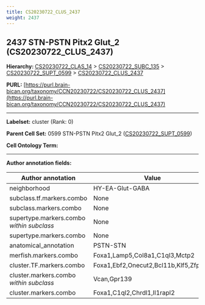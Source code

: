 ```yaml
---
title: CS20230722_CLUS_2437
weight: 2437
---
```

## 2437 STN-PSTN Pitx2 Glut_2 (CS20230722_CLUS_2437)
<b>Hierarchy: </b>
[CS20230722_CLAS_14](../CS20230722_CLAS_14) >
[CS20230722_SUBC_135](../CS20230722_SUBC_135) >
[CS20230722_SUPT_0599](../CS20230722_SUPT_0599) >
[CS20230722_CLUS_2437](../CS20230722_CLUS_2437)

**PURL:** [https://purl.brain-bican.org/taxonomy/CCN20230722/CS20230722_CLUS_2437](https://purl.brain-bican.org/taxonomy/CCN20230722/CS20230722_CLUS_2437)

---


**Labelset:** cluster (Rank: 0)

**Parent Cell Set:** 0599 STN-PSTN Pitx2 Glut_2 ([CS20230722_SUPT_0599](../CS20230722_SUPT_0599))



**Cell Ontology Term:** 

[MARKER GENES.]: #


---

[TRANSFERRED ANNOTATIONS.]: #


[AUTHOR ANNOTATION FIELDS.]: #


**Author annotation fields:**

| Author annotation | Value |
|-------------------|-------|
|neighborhood|HY-EA-Glut-GABA|
|subclass.tf.markers.combo|None|
|subclass.markers.combo|None|
|supertype.markers.combo _within subclass_|None|
|supertype.markers.combo|None|
|anatomical_annotation|PSTN-STN|
|merfish.markers.combo|Foxa1,Lamp5,Col8a1,C1ql3,Mctp2|
|cluster.TF.markers.combo|Foxa1,Ebf2,Onecut2,Bcl11b,Klf5,Zfp536|
|cluster.markers.combo _within subclass_|Vcan,Gpr139|
|cluster.markers.combo|Foxa1,C1ql2,Chrdl1,Il1rapl2|
